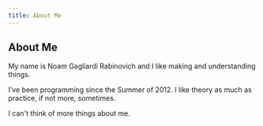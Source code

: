 ```yaml
---
title: About Me
---
```


## About Me

My name is Noam Gagliardi Rabinovich and I like making and understanding things.

I’ve been programming since the Summer of 2012.
I like theory as much as practice, if not more, sometimes.

I can't think of more things about me.

